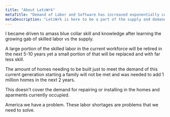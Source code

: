 ```yaml
---
title: "About LetzWrk"
metaTitle: "Demand of Labor and Software has increased exponentially compared to the low supply."
metaDescription: "LetzWrk is here to be a part of the supply and demand issue for labor and the software industry."
---
```


I became driven to amass blue collar skill and knowledge after learning the growing gab of skilled labor vs the supply. 

A large portion of the skilled labor in the current workforce will be retired in the next 5-10 years yet a small portion of that will be replaced  and with far less skill. 

The amount of homes needing to be built just to meet the demand of this current generation starting a family will not be met and was needed to add 1 million homes in the next 2 years. 

This doesn't cover the demand for repairing or installing in the homes and aparments currently occupied. 

America we have a problem. These labor shortages are problems that we need to solve.